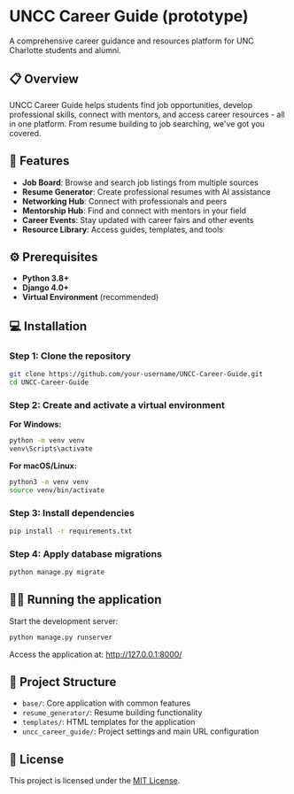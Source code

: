# UNCC Career Guide (prototype)

A comprehensive career guidance and resources platform for UNC Charlotte students and alumni.

## 📋 Overview

UNCC Career Guide helps students find job opportunities, develop professional skills, connect with mentors, and access career resources - all in one platform. From resume building to job searching, we've got you covered.

## 🚀 Features

- **Job Board**: Browse and search job listings from multiple sources
- **Resume Generator**: Create professional resumes with AI assistance
- **Networking Hub**: Connect with professionals and peers
- **Mentorship Hub**: Find and connect with mentors in your field
- **Career Events**: Stay updated with career fairs and other events
- **Resource Library**: Access guides, templates, and tools

## ⚙️ Prerequisites

- **Python 3.8+**
- **Django 4.0+**
- **Virtual Environment** (recommended)

## 💻 Installation

### Step 1: Clone the repository

```bash
git clone https://github.com/your-username/UNCC-Career-Guide.git
cd UNCC-Career-Guide
```

### Step 2: Create and activate a virtual environment

**For Windows:**

```bash
python -m venv venv
venv\Scripts\activate
```

**For macOS/Linux:**

```bash
python3 -m venv venv
source venv/bin/activate
```

### Step 3: Install dependencies

```bash
pip install -r requirements.txt
```

### Step 4: Apply database migrations

```bash
python manage.py migrate
```

## 🏃‍♂️ Running the application

Start the development server:

```bash
python manage.py runserver
```

Access the application at: http://127.0.0.1:8000/

## 📁 Project Structure

- `base/`: Core application with common features
- `resume_generator/`: Resume building functionality
- `templates/`: HTML templates for the application
- `uncc_career_guide/`: Project settings and main URL configuration

## 📝 License

This project is licensed under the [MIT License](LICENSE).
